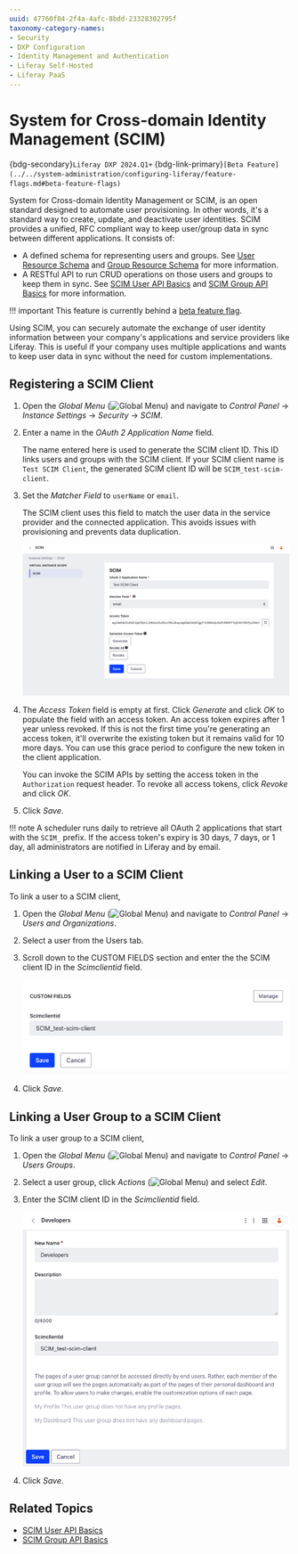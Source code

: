 ```yaml
---
uuid: 47760f84-2f4a-4afc-8bdd-23328302795f
taxonomy-category-names:
- Security
- DXP Configuration
- Identity Management and Authentication
- Liferay Self-Hosted
- Liferay PaaS
---
```

# System for Cross-domain Identity Management (SCIM)

{bdg-secondary}`Liferay DXP 2024.Q1+`
{bdg-link-primary}`[Beta Feature](../../system-administration/configuring-liferay/feature-flags.md#beta-feature-flags)`

System for Cross-domain Identity Management or SCIM, is an open standard designed to automate user provisioning. In other words, it's a standard way to create, update, and deactivate user identities. SCIM provides a unified, RFC compliant way to keep user/group data in sync between different applications. It consists of:

* A defined schema for representing users and groups. See [User Resource Schema](https://datatracker.ietf.org/doc/html/rfc7643#section-4.1) and [Group Resource Schema](https://datatracker.ietf.org/doc/html/rfc7643#section-4.2) for more information.
* A RESTful API to run CRUD operations on those users and groups to keep them in sync. See [SCIM User API Basics](./developer-guide/scim-user-api-basics.md) and [SCIM Group API Basics](./developer-guide/scim-group-api-basics.md) for more information.

!!! important
    This feature is currently behind a [beta feature flag](../system-administration/configuring-liferay/feature-flags.md#beta-feature-flags).

Using SCIM, you can securely automate the exchange of user identity information between your company's applications and service providers like Liferay. This is useful if your company uses multiple applications and wants to keep user data in sync without the need for custom implementations.

## Registering a SCIM Client

1. Open the *Global Menu* (![Global Menu](../../images/icon-applications-menu.png)) and navigate to *Control Panel* &rarr; *Instance Settings* &rarr; *Security* &rarr; *SCIM*.

1. Enter a name in the *OAuth 2 Application Name* field.

   The name entered here is used to generate the SCIM client ID. This ID links users and groups with the SCIM client. If your SCIM client name is `Test SCIM Client`, the generated SCIM client ID will be `SCIM_test-scim-client`.

1. Set the *Matcher Field* to `userName` or `email`.

   The SCIM client uses this field to match the user data in the service provider and the connected application. This avoids issues with provisioning and prevents data duplication.

   ![Enter a name and set the matcher field for the new SCIM client.](./system-for-cross-domain-identity-management-scim/images/01.png)

1. The *Access Token* field is empty at first. Click *Generate* and click *OK* to populate the field with an access token. An access token expires after 1 year unless revoked. If this is not the first time you're generating an access token, it'll overwrite the existing token but it remains valid for 10 more days. You can use this grace period to configure the new token in the client application.

   You can invoke the SCIM APIs by setting the access token in the `Authorization` request header. To revoke all access tokens, click *Revoke* and click *OK*.

1. Click *Save*.

!!! note
    A scheduler runs daily to retrieve all OAuth 2 applications that start with the `SCIM_` prefix. If the access token's expiry is 30 days, 7 days, or 1 day, all administrators are notified in Liferay and by email.

## Linking a User to a SCIM Client

To link a user to a SCIM client,

1. Open the *Global Menu* (![Global Menu](../../images/icon-applications-menu.png)) and navigate to *Control Panel* &rarr; *Users and Organizations*.

1. Select a user from the Users tab.

1. Scroll down to the CUSTOM FIELDS section and enter the the SCIM client ID in the *Scimclientid* field.

   ![Enter the SCIM client ID to link the user to the SCIM client.](./system-for-cross-domain-identity-management-scim/images/02.png)

1. Click *Save*.

## Linking a User Group to a SCIM Client

To link a user group to a SCIM client,

1. Open the *Global Menu* (![Global Menu](../../images/icon-applications-menu.png)) and navigate to *Control Panel* &rarr; *Users Groups*.

1. Select a user group, click *Actions* (![Global Menu](../../images/icon-actions.png)) and select *Edit*.

1. Enter the SCIM client ID in the *Scimclientid* field.

   ![Enter the SCIM client ID to link the user group to the SCIM client.](./system-for-cross-domain-identity-management-scim/images/03.png)

1. Click *Save*.

## Related Topics

* [SCIM User API Basics](./developer-guide/scim-user-api-basics.md)
* [SCIM Group API Basics](./developer-guide/scim-group-api-basics.md)